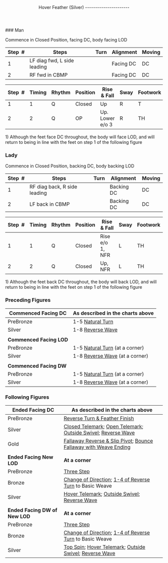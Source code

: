 <header>Hover Feather (Silver)
----------------------

 </header>### Man

Commence in Closed Position, facing DC, body facing LOD

 | **Step<span style="color:white">\_</span>\#** | **Steps** | **Turn** | **Alignment** | **Moving** |
|---|---|---|---|---|
| 1 | LF diag fwd, L side leading |  | Facing DC | DC |
| 2 | RF fwd in CBMP |  | Facing DC | DC |

 | **Step<span style="color:white">\_</span>\#** | **Timing** | **Rhythm** | **Position** | **Rise &amp; Fall** | **Sway** | **Footwork** |
|---|---|---|---|---|---|---|
| 1 | 1 | Q | Closed | Up | R | T |
| 2 | 2 | Q | OP | Up. Lower e/o 3 | R | TH |

1\) Although the feet face DC throughout, the body will face LOD, and will return to being in line with the feet on step 1 of the following figure

### Lady

Commence in Closed Position, backing DC, body backing LOD

 | **Step<span style="color:white">\_</span>\#** | **Steps** | **Turn** | **Alignment** | **Moving** |
|---|---|---|---|---|
| 1 | RF diag back, R side leading |  | Backing DC | DC |
| 2 | LF back in CBMP |  | Backing DC | DC |

 | **Step<span style="color:white">\_</span>\#** | **Timing** | **Rhythm** | **Position** | **Rise &amp; Fall** | **Sway** | **Footwork** |
|---|---|---|---|---|---|---|
| 1 | 1 | Q | Closed | Rise e/o 1, NFR | L | TH |
| 2 | 2 | Q | Closed | Up, NFR | L | TH |

1\) Although the feet back DC throughout, the body will back LOD, and will return to being in line with the feet on step 1 of the following figure

### Preceding Figures

 | **Commenced Facing DC** | **As described in the charts above** |
|---|---|
| PreBronze | 1-5 [Natural Turn](natural_turn.md) |
| Silver | 1-8 [Reverse Wave](reverse_wave.md) |
|  |  |
| **Commenced Facing LOD** |  |
| PreBronze | 1-5 [Natural Turn](natural_turn.md) (at a corner) |
| Silver | 1-8 [Reverse Wave](reverse_wave.md) (at a corner) |
|  |  |
| **Commenced Facing DW** |  |
| PreBronze | 1-5 [Natural Turn](natural_turn.md) (at a corner) |
| Silver | 1-8 [Reverse Wave](reverse_wave.md) (at a corner) |

### Following Figures

 | **Ended Facing DC** | **As described in the charts above** |
|---|---|
| PreBronze | [Reverse Turn &amp; Feather Finish](reverse_turn.md) |
| Silver | [Closed Telemark](closed_telemark.md); [Open Telemark](open_telemark.md); [Outside Swivel](outside_swivel.md); [Reverse Wave](reverse_wave.md) |
| Gold | [Fallaway Reverse &amp; Slip Pivot](fallaway_reverse.md); [Bounce Fallaway with Weave Ending](bounce_fallaway.md) |
|  |  |
| **Ended Facing New LOD** | **At a corner** |
| PreBronze | [Three Step](three_step.md) |
| Bronze | [Change of Direction](change_direction.md); [1-4 of Reverse Turn](reverse_turn.md) to Basic Weave |
| Silver | [Hover Telemark](hover_telemark.md); [Outside Swivel](outside_swivel.md); [Reverse Wave](reverse_wave.md) |
|  |  |
| **Ended Facing DW of New LOD** | **At a corner** |
| PreBronze | [Three Step](three_step.md) |
| Bronze | [Change of Direction](change_direction.md); [1-4 of Reverse Turn](reverse_turn.md) to Basic Weave |
| Silver | [Top Spin](top_spin.md); [Hover Telemark](hover_telemark.md); [Outside Swivel](outside_swivel.md); [Reverse Wave](reverse_wave.md) |